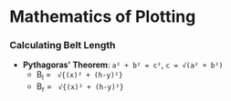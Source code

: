 # Mathematics of Plotting

### Calculating Belt Length
- **Pythagoras' Theorem**: ```a² + b² = c²```, ```c = √(a² + b²)```
  - B<sub>l</sub> = ``` √{(x)² + (h-y)²}```
  - B<sub>r</sub> = ``` √{(x)² + (h-y)²}```
